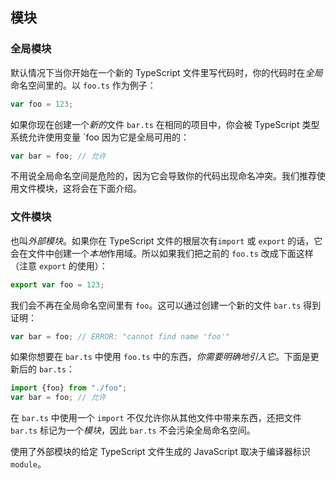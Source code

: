 ## 模块

### 全局模块

默认情况下当你开始在一个新的 TypeScript 文件里写代码时，你的代码时在*全局*命名空间里的。以 `foo.ts` 作为例子：

```ts
var foo = 123;
```

如果你现在创建一个*新的*文件 `bar.ts` 在相同的项目中，你会被 TypeScript 类型系统允许使用变量 `foo 因为它是全局可用的：

```ts
var bar = foo; // 允许
```
不用说全局命名空间是危险的，因为它会导致你的代码出现命名冲突。我们推荐使用文件模块，这将会在下面介绍。

### 文件模块
也叫*外部模块*。如果你在 TypeScript 文件的根层次有`import` 或 `export` 的话，它会在文件中创建一个*本地*作用域。所以如果我们把之前的 `foo.ts` 改成下面这样（注意 `export` 的使用）：

```ts
export var foo = 123;
```

我们会不再在全局命名空间里有 `foo`。这可以通过创建一个新的文件 `bar.ts` 得到证明：

```ts
var bar = foo; // ERROR: "cannot find name 'foo'"
```

如果你想要在 `bar.ts` 中使用 `foo.ts` 中的东西，*你需要明确地引入它*。下面是更新后的 `bar.ts`：

```ts
import {foo} from "./foo";
var bar = foo; // 允许
```
在 `bar.ts` 中使用一个 `import` 不仅允许你从其他文件中带来东西，还把文件 `bar.ts` 标记为一个*模块*，因此 `bar.ts` 不会污染全局命名空间。

使用了外部模块的给定 TypeScript 文件生成的 JavaScript 取决于编译器标识 `module`。
